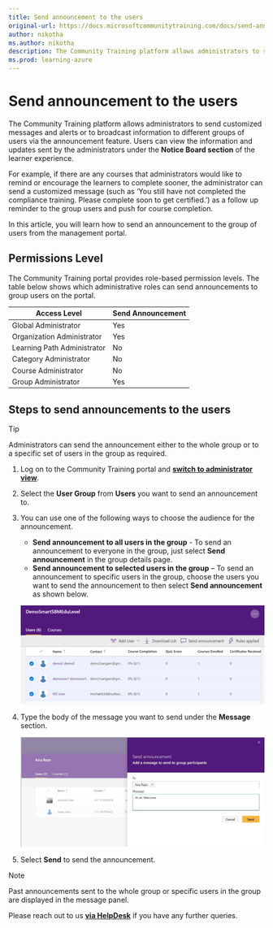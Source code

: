 ```yaml
---
title: Send announcement to the users
original-url: https://docs.microsoftcommunitytraining.com/docs/send-announcement-to-the-users
author: nikotha
ms.author: nikotha
description: The Community Training platform allows administrators to send messages and alerts or broadcast information to different group of users via the announcement feature.
ms.prod: learning-azure
---
```


# Send announcement to the users

The Community Training platform allows administrators to send customized messages and alerts or to broadcast information to different groups of users via the announcement feature. Users can view the information and updates sent by the administrators under the **Notice Board section** of the learner experience.

For example, if there are any courses that administrators would like to remind or encourage the learners to complete sooner, the administrator can send a customized message (such as ‘You still have not completed the compliance training. Please complete soon to get certified.’) as a follow up reminder to the group users and push for course completion.

In this article, you will learn how to send an announcement to the group of users from the management portal.

## Permissions Level

The Community Training portal provides role-based permission levels. The table below shows which administrative roles can send announcements to group users on the portal.

| Access Level  | Send Announcement |
| --- | --- |
| Global Administrator | Yes |
| Organization Administrator | Yes |
| Learning Path Administrator | No |
| Category Administrator | No |
| Course Administrator | No |
| Group Administrator | Yes |

## Steps to send announcements to the users

> [!TIP]  
> Administrators can send the announcement either to the whole group or to a specific set of users in the group as required.

1. Log on to the Community Training portal and [**switch to administrator view**](../../get-started/step-by-step-configuration-guide.md#step-2--switch-to-administrator-view-of-the-portal).

2. Select the **User Group** from **Users** you want to send an announcement to.

3. You can use one of the following ways to choose the audience for the announcement.
    - **Send announcement to all users in the group** - To send an announcement to everyone in the group, just select **Send announcement** in the group details page.
    - **Send announcement to selected users in the group** – To send an announcement to specific users in the group, choose the users you want to send the announcement to then select **Send announcement** as shown below.

    ![Send announcement](../../media/image%2862%29.png)

4. Type the body of the message you want to send under the **Message** section.

    ![Send Ann1](../../media/SendAnn1.jpg)

5. Select **Send** to send the announcement.

> [!Note]  
> Past announcements sent to the whole group or specific users in the group are displayed in the message panel.

Please reach out to us [**via HelpDesk**](https://aka.ms/cthelpdesk) if you have any further queries.
